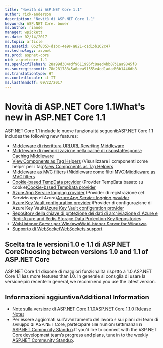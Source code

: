 ```yaml
---
title: "Novità di ASP.NET Core 1.1"
author: rick-anderson
description: "Novità di ASP.NET Core 1.1"
keywords: ASP.NET Core, bower
ms.author: riande
manager: wpickett
ms.date: 02/14/2017
ms.topic: article
ms.assetid: 062f8353-d1bc-4e99-a821-c1d1bb162c47
ms.technology: aspnet
ms.prod: aspnet-core
uid: aspnetcore-1.1
ms.openlocfilehash: 28a99d3040df9611995fc8aed4bb8751aa9845f8
ms.sourcegitcommit: 78d28178345a0eea91556e4cd1adad98b1446db8
ms.translationtype: HT
ms.contentlocale: it-IT
ms.lasthandoff: 09/22/2017
---
```

# <a name="whats-new-in-aspnet-core-11"></a><span data-ttu-id="d4afb-104">Novità di ASP.NET Core 1.1</span><span class="sxs-lookup"><span data-stu-id="d4afb-104">What's new in ASP.NET Core 1.1</span></span>

<span data-ttu-id="d4afb-105">ASP.NET Core 1.1 include le nuove funzionalità seguenti:</span><span class="sxs-lookup"><span data-stu-id="d4afb-105">ASP.NET Core 1.1 includes the following new features:</span></span>

- [<span data-ttu-id="d4afb-106">Middleware di riscrittura URL</span><span class="sxs-lookup"><span data-stu-id="d4afb-106">URL Rewriting Middleware</span></span>](xref:fundamentals/url-rewriting)
- [<span data-ttu-id="d4afb-107">Middleware di memorizzazione nella cache di risposta</span><span class="sxs-lookup"><span data-stu-id="d4afb-107">Response Caching Middleware</span></span>](xref:performance/caching/middleware)
- <span data-ttu-id="d4afb-108">[View Components as Tag Helpers](xref:mvc/views/view-components#invoking-a-view-component-as-a-tag-helper) (Visualizzare i componenti come helper per i tag)</span><span class="sxs-lookup"><span data-stu-id="d4afb-108">[View Components as Tag Helpers](xref:mvc/views/view-components#invoking-a-view-component-as-a-tag-helper)</span></span>
- <span data-ttu-id="d4afb-109">[Middleware as MVC filters](xref:mvc/controllers/filters#using-middleware-in-the-filter-pipeline) (Middleware come filtri MVC)</span><span class="sxs-lookup"><span data-stu-id="d4afb-109">[Middleware as MVC filters](xref:mvc/controllers/filters#using-middleware-in-the-filter-pipeline)</span></span>
- <span data-ttu-id="d4afb-110">[Cookie-based TempData provider](xref:fundamentals/app-state#cookie-based-tempdata-provider ) (Provider TempData basato su cookie)</span><span class="sxs-lookup"><span data-stu-id="d4afb-110">[Cookie-based TempData provider](xref:fundamentals/app-state#cookie-based-tempdata-provider )</span></span>
- <span data-ttu-id="d4afb-111">[Azure App Service logging provider](xref:fundamentals/logging#appservice) (Provider di registrazione del Servizio app di Azure)</span><span class="sxs-lookup"><span data-stu-id="d4afb-111">[Azure App Service logging provider](xref:fundamentals/logging#appservice)</span></span>
- <span data-ttu-id="d4afb-112">[Azure Key Vault configuration provider](xref:security/key-vault-configuration) (Provider di configurazione di Azure Key Vault)</span><span class="sxs-lookup"><span data-stu-id="d4afb-112">[Azure Key Vault configuration provider](xref:security/key-vault-configuration)</span></span>
- [<span data-ttu-id="d4afb-113">Repository della chiave di protezione dei dati di archiviazione di Azure e Redis</span><span class="sxs-lookup"><span data-stu-id="d4afb-113">Azure and Redis Storage Data Protection Key Repositories</span></span>](xref:security/data-protection/implementation/key-storage-providers#azure-and-redis)
- [<span data-ttu-id="d4afb-114">WebListener Server per Windows</span><span class="sxs-lookup"><span data-stu-id="d4afb-114">WebListener Server for Windows</span></span>](xref:fundamentals/servers/weblistener)
- [<span data-ttu-id="d4afb-115">Supporto di WebSocket</span><span class="sxs-lookup"><span data-stu-id="d4afb-115">WebSockets support</span></span>](xref:fundamentals/websockets)

## <a name="choosing-between-versions-10-and-11-of-aspnet-core"></a><span data-ttu-id="d4afb-116">Scelta tra le versioni 1.0 e 1.1 di ASP.NET Core</span><span class="sxs-lookup"><span data-stu-id="d4afb-116">Choosing between versions 1.0 and 1.1 of ASP.NET Core</span></span>

<span data-ttu-id="d4afb-117">ASP.NET Core 1.1 dispone di maggiori funzionalità rispetto a 1.0.</span><span class="sxs-lookup"><span data-stu-id="d4afb-117">ASP.NET Core 1.1 has more features than 1.0.</span></span> <span data-ttu-id="d4afb-118">In generale si consiglia di usare la versione più recente.</span><span class="sxs-lookup"><span data-stu-id="d4afb-118">In general, we recommend you use the latest version.</span></span>

## <a name="additional-information"></a><span data-ttu-id="d4afb-119">Informazioni aggiuntive</span><span class="sxs-lookup"><span data-stu-id="d4afb-119">Additional Information</span></span>

- [<span data-ttu-id="d4afb-120">Note sulla versione di ASP.NET Core 1.1.0</span><span class="sxs-lookup"><span data-stu-id="d4afb-120">ASP.NET Core 1.1.0 Release Notes</span></span>](https://github.com/aspnet/Home/releases/tag/1.1.0)
- <span data-ttu-id="d4afb-121">Per essere aggiornati sull'avanzamento del lavoro e sui piani dei team di sviluppo di ASP.NET Core, partecipare alle riunioni settimanali in [ASP.NET Community Standup](https://live.asp.net/).</span><span class="sxs-lookup"><span data-stu-id="d4afb-121">If you’d like to connect with the ASP.NET Core development team’s progress and plans, tune in to the weekly [ASP.NET Community Standup](https://live.asp.net/).</span></span>

